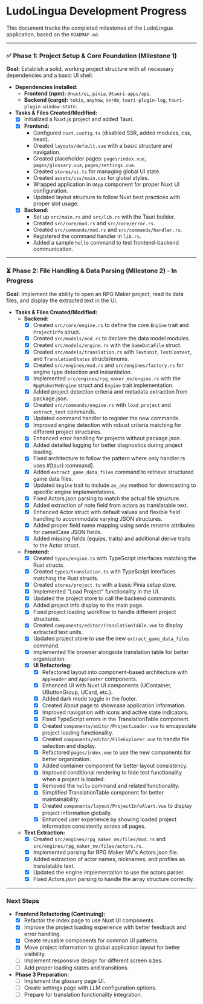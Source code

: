 # LudoLingua Development Progress

This document tracks the completed milestones of the LudoLingua application, based on the `ROADMAP.md`.

---

### ✅ Phase 1: Project Setup & Core Foundation (Milestone 1)

**Goal:** Establish a solid, working project structure with all necessary dependencies and a basic UI shell.

*   **Dependencies Installed:**
    *   **Frontend (npm):** `@nuxt/ui`, `pinia`, `@tauri-apps/api`.
    *   **Backend (cargo):** `tokio`, `anyhow`, `serde`, `tauri-plugin-log`, `tauri-plugin-window-state`.
*   **Tasks & Files Created/Modified:**
    *   [x] Initialized a Nuxt.js project and added Tauri.
    *   [x] **Frontend:**
        *   Configured `nuxt.config.ts` (disabled SSR, added modules, css, head).
        *   Created `layouts/default.vue` with a basic structure and navigation.
        *   Created placeholder pages: `pages/index.vue`, `pages/glossary.vue`, `pages/settings.vue`.
        *   Created `stores/ui.ts` for managing global UI state.
        *   Created `assets/css/main.css` for global styles.
        *   Wrapped application in `UApp` component for proper Nuxt UI configuration.
        *   Updated layout structure to follow Nuxt best practices with proper slot usage.
    *   [x] **Backend:**
        *   Set up `src/main.rs` and `src/lib.rs` with the Tauri builder.
        *   Created `src/core/mod.rs` and `src/core/error.rs`.
        *   Created `src/commands/mod.rs` and `src/commands/handler.rs`.
        *   Registered the command handler in `lib.rs`.
        *   Added a sample `hello` command to test frontend-backend communication.
---

### ⏳ Phase 2: File Handling & Data Parsing (Milestone 2) - In Progress

**Goal:** Implement the ability to open an RPG Maker project, read its data files, and display the extracted text in the UI.

*   **Tasks & Files Created/Modified:**
    *   **Backend:**
        *   [x] Created `src/core/engine.rs` to define the core `Engine` trait and `ProjectInfo` struct.
        *   [x] Created `src/models/mod.rs` to declare the data model modules.
        *   [x] Created `src/models/engine.rs` with the `GameDataFile` struct.
        *   [x] Created `src/models/translation.rs` with `TextUnit`, `TextContext`, and `TranslationStatus` structs/enums.
        *   [x] Created `src/engines/mod.rs` and `src/engines/factory.rs` for engine type detection and instantiation.
        *   [x] Implemented `src/engines/rpg_maker_mv/engine.rs` with the `RpgMakerMvEngine` struct and `Engine` trait implementation.
        *   [x] Added project detection criteria and metadata extraction from package.json.
        *   [x] Created `src/commands/engine.rs` with `load_project` and `extract_text` commands.
        *   [x] Updated command handler to register the new commands.
        *   [x] Improved engine detection with robust criteria matching for different project structures.
        *   [x] Enhanced error handling for projects without package.json.
        *   [x] Added detailed logging for better diagnostics during project loading.
        *   [x] Fixed architecture to follow the pattern where only handler.rs uses #[tauri::command].
        *   [x] Added `extract_game_data_files` command to retrieve structured game data files.
        *   [x] Updated `Engine` trait to include `as_any` method for downcasting to specific engine implementations.
        *   [x] Fixed Actors.json parsing to match the actual file structure.
        *   [x] Added extraction of note field from actors as translatable text.
        *   [x] Enhanced Actor struct with default values and flexible field handling to accommodate varying JSON structures.
        *   [x] Added proper field name mapping using serde rename attributes for camelCase JSON fields.
        *   [x] Added missing fields (equips, traits) and additional derive traits to the Actor struct.
    *   **Frontend:**
        *   [x] Created `types/engine.ts` with TypeScript interfaces matching the Rust structs.
        *   [x] Created `types/translation.ts` with TypeScript interfaces matching the Rust structs.
        *   [x] Created `stores/project.ts` with a basic Pinia setup store.
        *   [x] Implemented "Load Project" functionality in the UI.
        *   [x] Updated the project store to call the backend commands.
        *   [x] Added project info display to the main page.
        *   [x] Fixed project loading workflow to handle different project structures.
        *   [x] Created `components/editor/TranslationTable.vue` to display extracted text units.
        *   [x] Updated project store to use the new `extract_game_data_files` command.
        *   [x] Implemented file browser alongside translation table for better organization.
        *   [x] **UI Refactoring:**
            *   [x] Refactored layout into component-based architecture with `AppHeader` and `AppFooter` components.
            *   [x] Enhanced UI with Nuxt UI components (UContainer, UButtonGroup, UCard, etc.).
            *   [x] Added dark mode toggle in the footer.
            *   [x] Created About page to showcase application information.
            *   [x] Improved navigation with icons and active state indicators.
            *   [x] Fixed TypeScript errors in the TranslationTable component.
            *   [x] Created `components/editor/ProjectLoader.vue` to encapsulate project loading functionality.
            *   [x] Created `components/editor/FileExplorer.vue` to handle file selection and display.
            *   [x] Refactored `pages/index.vue` to use the new components for better organization.
            *   [x] Added container component for better layout consistency.
            *   [x] Improved conditional rendering to hide test functionality when a project is loaded.
            *   [x] Removed the `hello` command and related functionality.
            *   [x] Simplified TranslationTable component for better maintainability.
            *   [x] Created `components/layout/ProjectInfoAlert.vue` to display project information globally.
            *   [x] Enhanced user experience by showing loaded project information consistently across all pages.
    *   **Text Extraction:**
        *   [x] Created `src/engines/rpg_maker_mv/files/mod.rs` and `src/engines/rpg_maker_mv/files/actors.rs`.
        *   [x] Implemented parsing for RPG Maker MV's Actors.json file.
        *   [x] Added extraction of actor names, nicknames, and profiles as translatable text.
        *   [x] Updated the engine implementation to use the actors parser.
        *   [x] Fixed Actors.json parsing to handle the array structure correctly.
---

### Next Steps

*   **Frontend Refactoring (Continuing):**
    *   [x] Refactor the index page to use Nuxt UI components.
    *   [x] Improve the project loading experience with better feedback and error handling.
    *   [x] Create reusable components for common UI patterns.
    *   [x] Move project information to global application layout for better visibility.
    *   [ ] Implement responsive design for different screen sizes.
    *   [ ] Add proper loading states and transitions.

*   **Phase 3 Preparation:**
    *   [ ] Implement the glossary page UI.
    *   [ ] Create settings page with LLM configuration options.
    *   [ ] Prepare for translation functionality integration.
